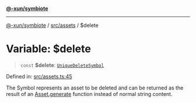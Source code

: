 [**@-xun/symbiote**](../../../README.md)

***

[@-xun/symbiote](../../../README.md) / [src/assets](../README.md) / $delete

# Variable: $delete

> `const` **$delete**: [`UniqueDeleteSymbol`](../type-aliases/UniqueDeleteSymbol.md)

Defined in: [src/assets.ts:45](https://github.com/Xunnamius/symbiote/blob/15958ef64db3e6bbd3a724cff425dee47b08713b/src/assets.ts#L45)

The Symbol represents an asset to be deleted and can be returned as the
result of an [Asset.generate](../type-aliases/Asset.md#generate) function instead of normal string
content.
